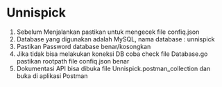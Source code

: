 # Unnispick
1. Sebelum Menjalankan pastikan untuk mengecek file confiq.json
2. Database yang digunakan adalah MySQL, nama database : unnispick
3. Pastikan Password database benar/kosongkan
4. Jika tidak bisa melakukan koneksi DB coba check file Database.go pastikan rootpath file confiq.json benar
5. Dokumentasi API bisa dibuka file Unnispick.postman_collection dan buka di aplikasi Postman

